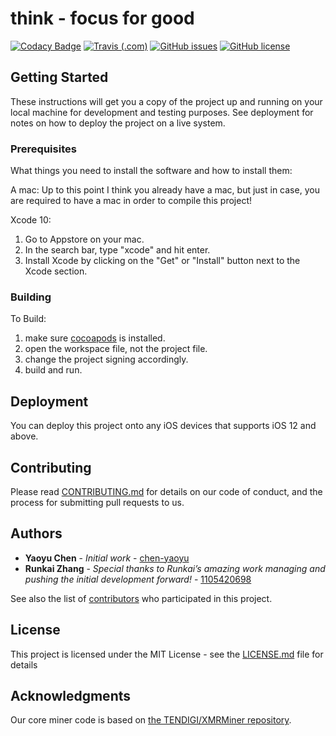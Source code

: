 # think - focus for good

[![Codacy Badge](https://api.codacy.com/project/badge/Grade/e001ed17835247dba27fadda2811f369)](https://app.codacy.com/app/chen-yaoyu/think?utm_source=github.com&utm_medium=referral&utm_content=chen-yaoyu/think&utm_campaign=Badge_Grade_Settings)
[![Travis (.com)](https://img.shields.io/travis/com/:user/:repo.svg)](https://travis-ci.com/chen-yaoyu/think)
[![GitHub issues](https://img.shields.io/github/issues/chen-yaoyu/think.svg)](https://github.com/chen-yaoyu/think/issues)
[![GitHub license](https://img.shields.io/github/license/chen-yaoyu/think.svg)](https://github.com/chen-yaoyu/think)

## Getting Started

These instructions will get you a copy of the project up and running on your local machine for development and testing purposes. See deployment for notes on how to deploy the project on a live system.

### Prerequisites

What things you need to install the software and how to install them:

A mac:
Up to this point I think you already have a mac, but just in case, you are required to have a mac in order to compile this project!

Xcode 10:
1. Go to Appstore on your mac.
2. In the search bar, type "xcode" and hit enter.
3. Install Xcode by clicking on the "Get" or "Install" button next to the Xcode section.

### Building

To Build: 
1. make sure [cocoapods](https://cocoapods.org) is installed.
2. open the workspace file, not the project file.
3. change the project signing accordingly.
4. build and run.

## Deployment

You can deploy this project onto any iOS devices that supports iOS 12 and above.

## Contributing

Please read [CONTRIBUTING.md](https://github.com/chen-yaoyu/think/blob/master/CONTRIBUTING.md) for details on our code of conduct, and the process for submitting pull requests to us.

## Authors

* **Yaoyu Chen** - *Initial work* - [chen-yaoyu](https://github.com/chen-yaoyu)
* **Runkai Zhang** - *Special thanks to Runkai’s amazing work managing and pushing the initial development forward!* - [1105420698](https://github.com/1105420698)

See also the list of [contributors](https://github.com/chen-yaoyu/think/contributors) who participated in this project.

## License

This project is licensed under the MIT License - see the [LICENSE.md](LICENSE.md) file for details

## Acknowledgments

Our core miner code is based on [the TENDIGI/XMRMiner repository](https://github.com/TENDIGI/XMRMiner).